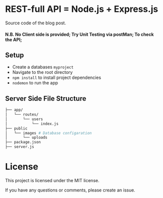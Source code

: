 

# REST-full API = Node.js + Express.js 
Source code of the blog post.

#### N.B. No Client side is provided; Try Unit Testing via postMan; To check the API;

## Setup
- Create a databases `myproject`
- Navigate to the root directory
- `npm install` to install project dependencies
- `nodemon` to run the app

## Server Side File Structure
```bash
├── app/
│   └── routes/
│       └── users
│           └── index.js
├── public
│   └── images # Database configaration
│       └── uploads
├── package.json
├── server.js
 ```

# License
This project is licensed under the MIT license.

If you have any questions or comments, please create an issue.